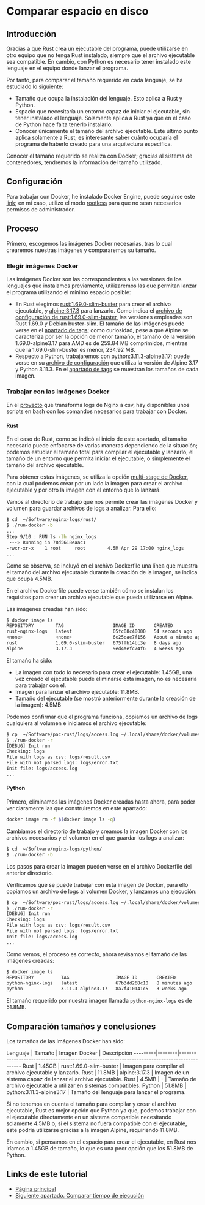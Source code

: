 # Comparar espacio en disco

## Introducción

Gracias a que Rust crea un ejecutable del programa, puede utilizarse en otro equipo que no tenga Rust instalado, siempre que el archivo ejecutable sea compatible. En cambio, con Python es necesario tener instalado este lenguaje en el equipo donde lanzar el programa.

Por tanto, para comparar el tamaño requerido en cada lenguaje, se ha estudiado lo siguiente:

- Tamaño que ocupa la instalación del lenguaje. Esto aplica a Rust y Python.
- Espacio que necesitaría un entorno capaz de iniciar el ejecutable, sin tener instalado el lenguaje. Solamente aplica a Rust ya que en el caso de Python hace falta tenerlo instalarlo.
- Conocer únicamente el tamaño del archivo ejecutable. Este último punto aplica solamente a Rust; es interesante saber cuánto ocuparía el programa de haberlo creado para una arquitectura específica.

Conocer el tamaño requerido se realiza con Docker; gracias al sistema de contenedores, tendremos la información del tamaño utilizado.

## Configuración

Para trabajar con Docker, he instalado Docker Engine, puede seguirse este [link](https://docs.docker.com/engine/install/#other-linux-distros); en mi caso, utilizo el modo [rootless](https://docs.docker.com/engine/security/rootless/) para que no sean necesarios permisos de administrador.

## Proceso

Primero, escogemos las imágenes Docker necesarias, tras lo cual crearemos nuestras imágenes y compararemos su tamaño.

### Elegir imágenes Docker

Las imágenes Docker son las correspondientes a las versiones de los lenguajes que instalamos previamente, utilizaremos las que permitan lanzar el programa utilizando el mínimo espacio posible:

- En Rust elegimos [rust:1.69.0-slim-buster](https://hub.docker.com/_/rust) para crear el archivo ejecutable, y [alpine:3.17.3](https://hub.docker.com/_/alpine) para lanzarlo. Como indica el [archivo de configuración de rust:1.69.0-slim-buster](https://github.com/rust-lang/docker-rust/blob/35579d26bda862c00d127d63cee4ab9cd5d114c2/1.69.0/buster/slim/Dockerfile), las versiones empleadas son Rust 1.69.0 y Debian buster-slim. El tamaño de las imágenes puede verse en el [apartado de tags](https://hub.docker.com/_/rust/tags); como curiosidad, pese a que Alpine se caracteriza por ser la opción de menor tamaño, el tamaño de la versión 1.69.0-alpine3.17 para AMD es de 259.84 MB comprimidos, mientras que la 1.69.0-slim-buster es menor, 234.92 MB.
- Respecto a Python, trabajaremos con [python:3.11.3-alpine3.17](https://hub.docker.com/_/python); puede verse en su [archivo de configuración](https://github.com/docker-library/python/blob/2bcce464bea3a9c7449a2fe217bf4c24e38e0a47/3.11/alpine3.17/Dockerfile) que utiliza la versión de Alpine 3.17 y Python 3.11.3. En el [apartado de tags](https://hub.docker.com/_/python/tags) se muestran los tamaños de cada imagen.

### Trabajar con las imágenes Docker

En el [proyecto](https://github.com/carlosamolina/nginx-logs/tree/develop) que transforma logs de Nginx a csv, hay disponibles unos scripts en bash con los comandos necesarios para trabajar con Docker.

#### Rust

En el caso de Rust, como se indicó al inicio de este apartado, el tamaño necesario puede enfocarse de varias maneras dependiendo de la situación; podemos estudiar el tamaño total para compilar el ejecutable y lanzarlo, el tamaño de un entorno que permita iniciar el ejecutable, o simplemente el tamaño del archivo ejecutable.

Para obtener estas imágenes, se utiliza la opción [multi-stage de Docker](https://docs.docker.com/build/building/multi-stage/), con la cual podemos crear por un lado la imagen para crear el archivo ejecutable y por otro la imagen con el entorno que lo lanzará.

Vamos al directorio de trabajo que nos permite crear las imágenes Docker y volumen para guardar archivos de logs a analizar. Para ello:

```bash
$ cd  ~/Software/nginx-logs/rust/
$ ./run-docker -b
...
Step 9/10 : RUN ls -lh nginx_logs
 ---> Running in 78d5618eaac1
-rwxr-xr-x    1 root     root        4.5M Apr 29 17:00 nginx_logs
...
```

Como se observa, se incluyó en el archivo Dockerfile una línea que muestra el tamaño del archivo ejecutable durante la creación de la imagen, se indica que ocupa 4.5MB.

En el archivo Dockerfile puede verse también cómo se instalan los requisitos para crear un archivo ejecutable que pueda utilizarse en Alpine.

Las imágenes creadas han sido:

```bash
$ docker image ls
REPOSITORY        TAG                  IMAGE ID       CREATED              SIZE
rust-nginx-logs   latest               05fc08c40000   54 seconds ago       11.8MB
<none>            <none>               6e25dae7f156   About a minute ago   1.45GB
rust              1.69.0-slim-buster   675ffb14bc3e   8 days ago           735MB
alpine            3.17.3               9ed4aefc74f6   4 weeks ago          7.04MB
```

El tamaño ha sido:

- La imagen con todo lo necesario para crear el ejecutable: 1.45GB, una vez creado el ejecutable puede eliminarse esta imagen, no es necesaria para trabajar con el.
- Imagen para lanzar el archivo ejecutable: 11.8MB.
- Tamaño del ejecutable (se mostró anteriormente durante la creación de la imagen): 4.5MB

Podemos confirmar que el programa funciona, copiamos un archivo de logs cualquiera al volumen e iniciamos el archivo ejecutable:

```bash
$ cp  ~/Software/poc-rust/logs/access.log ~/.local/share/docker/volumes/nginx-logs-volume/_data/
$ ./run-docker -r
[DEBUG] Init run
Checking: logs
File with logs as csv: logs/result.csv
File with not parsed logs: logs/error.txt
Init file: logs/access.log
...
```

#### Python

Primero, eliminamos las imágenes Docker creadas hasta ahora, para poder ver claramente las que construiremos en este apartado:

```bash
docker image rm -f $(docker image ls -q)
```

Cambiamos el directorio de trabajo y creamos la imagen Docker con los archivos necesarios y el volumen en el que guardar los logs a analizar:

```bash
$ cd  ~/Software/nginx-logs/python/
$ ./run-docker -b
```

Los pasos para crear la imagen pueden verse en el archivo Dockerfile del anterior directorio.

Verificamos que se puede trabajar con esta imagen de Docker, para ello copiamos un archivo de logs al volumen Docker, y lanzamos una ejecución:

```bash
$ cp  ~/Software/poc-rust/logs/access.log ~/.local/share/docker/volumes/nginx-logs-volume/_data/
$ ./run-docker -r
[DEBUG] Init run
Checking: logs
File with logs as csv: logs/result.csv
File with not parsed logs: logs/error.txt
Init file: logs/access.log
...
```

Como vemos, el proceso es correcto, ahora revisamos el tamaño de las imágenes creadas:

```bash
$ docker image ls
REPOSITORY          TAG                 IMAGE ID       CREATED         SIZE
python-nginx-logs   latest              67b3dd268c10   8 minutes ago   51.8MB
python              3.11.3-alpine3.17   8a7f410141c5   3 weeks ago     51.8MB
```

El tamaño requerido por nuestra imagen llamada `python-nginx-logs` es de 51.8MB.

## Comparación tamaños y conclusiones

Los tamaños de las imágenes Docker han sido:

Lenguaje | Tamaño | Imagen Docker            | Descripción
---------|--------|-------------------------------------------------------------------------------------------
Rust     | 1.45GB | rust:1.69.0-slim-buster  | Imagen para compilar el archivo ejecutable y lanzarlo.
Rust     | 11.8MB | alpine:3.17.3            | Imagen de un sistema capaz de lanzar el archivo ejecutable.
Rust     | 4.5MB  | -                        | Tamaño de archivo ejecutable a utilizar en sistemas compatibles.
Python   | 51.8MB | python:3.11.3-alpine3.17 | Tamaño del lenguaje para lanzar el programa.

Si no tenemos en cuenta el tamaño para compilar y crear el archivo ejecutable, Rust es mejor opción que Python ya que, podemos trabajar con el ejecutable directamente en un sistema compatible necesitando solamente 4.5MB o, si el sistema no fuera compatible con el ejecutable, este podría utilizarse gracias a la imagen Alpine, requiriendo 11.8MB.

En cambio, si pensamos en el espacio para crear el ejecutable, en Rust nos iríamos a 1.45GB de tamaño, lo que es una peor opción que los 51.8MB de Python.

## Links de este tutorial

- [Página principal](introduction.html)
- [Siguiente apartado. Comparar tiempo de ejecución](08-compare-execution-time.html)

